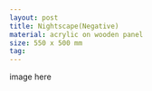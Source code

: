 ```yaml
---
layout: post
title: Nightscape(Negative)
material: acrylic on wooden panel
size: 550 x 500 mm
tag:
---
```

image here
